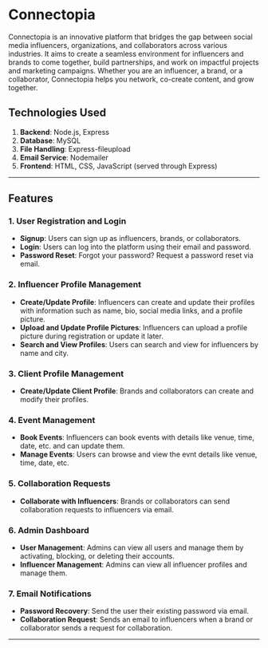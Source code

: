 # Connectopia

Connectopia is an innovative platform that bridges the gap between social media influencers, organizations, and collaborators across various industries. It aims to create a seamless environment for influencers and brands to come together, build partnerships, and work on impactful projects and marketing campaigns. Whether you are an influencer, a brand, or a collaborator, Connectopia helps you network, co-create content, and grow together.

## Technologies Used

1. **Backend**: Node.js, Express
2. **Database**: MySQL
3. **File Handling**: Express-fileupload
4. **Email Service**: Nodemailer
5. **Frontend**: HTML, CSS, JavaScript (served through Express)

---

## Features

### 1. **User Registration and Login**
   - **Signup**: Users can sign up as influencers, brands, or collaborators.
   - **Login**: Users can log into the platform using their email and password.
   - **Password Reset**: Forgot your password? Request a password reset via email.

### 2. **Influencer Profile Management**
   - **Create/Update Profile**: Influencers can create and update their profiles with information such as name, bio, social media links, and a profile picture.
   - **Upload and Update Profile Pictures**: Influencers can upload a profile picture during registration or update it later.
   - **Search and View Profiles**: Users can search and view for influencers by name and city.

### 3. **Client Profile Management**
   - **Create/Update Client Profile**: Brands and collaborators can create and modify their profiles.
     
### 4. **Event Management**
   - **Book Events**: Influencers can book events with details like venue, time, date, etc. and can update them.
   - **Manage Events**: Users can browse and view the evnt details like venue, time, date, etc.

### 5. **Collaboration Requests**
   - **Collaborate with Influencers**: Brands or collaborators can send collaboration requests to influencers via email.

### 6. **Admin Dashboard**
   - **User Management**: Admins can view all users and manage them by activating, blocking, or deleting their accounts.
   - **Influencer Management**: Admins can view all influencer profiles and manage them.
   
### 7. **Email Notifications**
   - **Password Recovery**: Send the user their existing password via email.
   - **Collaboration Request**: Sends an email to influencers when a brand or collaborator sends a request for collaboration.

---

